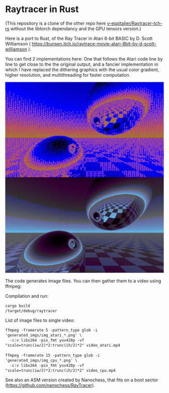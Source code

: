 
# Raytracer in Rust

(This repository is a clone of the other repo here [v-espitalier/Raytracer-tch-rs](https://github.com/v-espitalier/Raytracer-tch-rs) without the libtorch dependancy and the GPU tensors version.)

Here is a port to Rust, of the Ray Tracer in Atari 8-bit BASIC by D. Scott Williamson ( https://bunsen.itch.io/raytrace-movie-atari-8bit-by-d-scott-williamson ).

You can find 2 implementations here: One that follows the Atari code line by line to get close to the the original output, and a fancier implementation in which I have replaced the dithering graphics with the usual color gradient, higher resolution, and multithreading for faster computation. 


![Example of atari, cpu, gpu images](examples_imgs/atari_cpu.jpg)

The code generates image files. You can then gather them to a video using ffmpeg:

Compilation and run:
~~~
cargo build
/target/debug/raytracer
~~~

List of image files to single video:
~~~
ffmpeg -framerate 5 -pattern_type glob -i 'generated_imgs/img_atari_*.png' \
  -c:v libx264 -pix_fmt yuv420p -vf "scale=trunc(iw/2)*2:trunc(ih/2)*2" video_atari.mp4

ffmpeg -framerate 15 -pattern_type glob -i 'generated_imgs/img_cpu_*.png' \
  -c:v libx264 -pix_fmt yuv420p -vf "scale=trunc(iw/2)*2:trunc(ih/2)*2" video_cpu.mp4
~~~

See also an ASM version created by Nanochess, that fits on a boot sector (https://github.com/nanochess/RayTracer).
